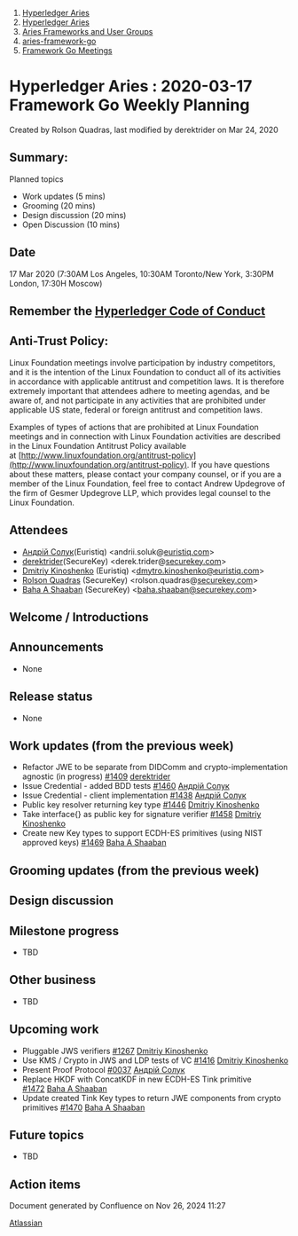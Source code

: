 1. [Hyperledger Aries](index.html)
2. [Hyperledger Aries](Hyperledger-Aries_18481154.html)
3. [Aries Frameworks and User Groups](Aries-Frameworks-and-User-Groups_18481290.html)
4. [aries-framework-go](aries-framework-go_18481606.html)
5. [Framework Go Meetings](Framework-Go-Meetings_18482076.html)

# Hyperledger Aries : 2020-03-17 Framework Go Weekly Planning

Created by Rolson Quadras, last modified by derektrider on Mar 24, 2020

## Summary:

Planned topics

- Work updates (5 mins)
- Grooming (20 mins)
- Design discussion (20 mins)
- Open Discussion (10 mins)

## Date

17 Mar 2020 (7:30AM Los Angeles, 10:30AM Toronto/New York, 3:30PM London, 17:30H Moscow)

## Remember the [Hyperledger Code of Conduct](https://lf-hyperledger.atlassian.net/wiki/display/HYP/Hyperledger+Code+of+Conduct)

## Anti-Trust Policy:

Linux Foundation meetings involve participation by industry competitors, and it is the intention of the Linux Foundation to conduct all of its activities in accordance with applicable antitrust and competition laws. It is therefore extremely important that attendees adhere to meeting agendas, and be aware of, and not participate in any activities that are prohibited under applicable US state, federal or foreign antitrust and competition laws.

Examples of types of actions that are prohibited at Linux Foundation meetings and in connection with Linux Foundation activities are described in the Linux Foundation Antitrust Policy available at [http://www.linuxfoundation.org/antitrust-policy](http://www.linuxfoundation.org/antitrust-policy). If you have questions about these matters, please contact your company counsel, or if you are a member of the Linux Foundation, feel free to contact Andrew Updegrove of the firm of Gesmer Updegrove LLP, which provides legal counsel to the Linux Foundation.

## Attendees

- [Андрій Солук](https://lf-hyperledger.atlassian.net/wiki/people/557058:944bd0fe-c47d-4ef3-b564-b2165534d406?ref=confluence)(Euristiq) &lt;andrii.soluk@[euristiq.com](http://euristiq.com)&gt;
- [derektrider](https://lf-hyperledger.atlassian.net/wiki/people/60b7f69348b89500697aa128?ref=confluence)(SecureKey) &lt;derek.trider@[securekey.com](http://securekey.com)&gt;
- [Dmitriy Kinoshenko](https://lf-hyperledger.atlassian.net/wiki/people/557058:f8587cfb-189f-48fd-99b8-0f11f3d4fc50?ref=confluence) (Euristiq) &lt;dmytro.kinoshenko@euristiq.com&gt;
- [Rolson Quadras](https://lf-hyperledger.atlassian.net/wiki/people/622101eec88f1000682f2f68?ref=confluence) (SecureKey) &lt;rolson.quadras@[securekey.com](http://securekey.com)&gt;
- [Baha A Shaaban](https://lf-hyperledger.atlassian.net/wiki/people/712020:c6fcc16a-f888-4bb1-bef3-41f4da326364?ref=confluence) (SecureKey) &lt;baha.shaaban@securekey.com&gt;

## Welcome / Introductions

## Announcements

- None

## Release status

- None

## Work updates (from the previous week)

- Refactor JWE to be separate from DIDComm and crypto-implementation agnostic (in progress) [#1409](https://github.com/hyperledger/aries-framework-go/issues/1409) [derektrider](https://lf-hyperledger.atlassian.net/wiki/people/60b7f69348b89500697aa128?ref=confluence)
- Issue Credential - added BDD tests [#1460](https://github.com/hyperledger/aries-framework-go/issues/1460) [Андрій Солук](https://lf-hyperledger.atlassian.net/wiki/people/557058:944bd0fe-c47d-4ef3-b564-b2165534d406?ref=confluence)
- Issue Credential - client implementation [#1438](https://github.com/hyperledger/aries-framework-go/issues/1438) [Андрій Солук](https://lf-hyperledger.atlassian.net/wiki/people/557058:944bd0fe-c47d-4ef3-b564-b2165534d406?ref=confluence)
- Public key resolver returning key type [#1446](https://github.com/hyperledger/aries-framework-go/issues/1446) [Dmitriy Kinoshenko](https://lf-hyperledger.atlassian.net/wiki/people/557058:f8587cfb-189f-48fd-99b8-0f11f3d4fc50?ref=confluence)
- Take interface{} as public key for signature verifier [#1458](https://github.com/hyperledger/aries-framework-go/issues/#1458) [Dmitriy Kinoshenko](https://lf-hyperledger.atlassian.net/wiki/people/557058:f8587cfb-189f-48fd-99b8-0f11f3d4fc50?ref=confluence)
- Create new Key types to support ECDH-ES primitives (using NIST approved keys) [#1469](https://github.com/hyperledger/aries-framework-go/issues/1469) [Baha A Shaaban](https://lf-hyperledger.atlassian.net/wiki/people/712020:c6fcc16a-f888-4bb1-bef3-41f4da326364?ref=confluence)

## Grooming updates (from the previous week)

## Design discussion

## Milestone progress

- TBD

## Other business

- TBD

## Upcoming work

- Pluggable JWS verifiers [#1267](https://github.com/hyperledger/aries-framework-go/issues/1267) [Dmitriy Kinoshenko](https://lf-hyperledger.atlassian.net/wiki/people/557058:f8587cfb-189f-48fd-99b8-0f11f3d4fc50?ref=confluence)
- Use KMS / Crypto in JWS and LDP tests of VC [#1416](https://github.com/hyperledger/aries-framework-go/issues/1416) [Dmitriy Kinoshenko](https://lf-hyperledger.atlassian.net/wiki/people/557058:f8587cfb-189f-48fd-99b8-0f11f3d4fc50?ref=confluence)
- Present Proof Protocol [#0037](https://github.com/hyperledger/aries-rfcs/tree/master/features/0037-present-proof) [Андрій Солук](https://lf-hyperledger.atlassian.net/wiki/people/557058:944bd0fe-c47d-4ef3-b564-b2165534d406?ref=confluence)
- Replace HKDF with ConcatKDF in new ECDH-ES Tink primitive [#1472](https://github.com/hyperledger/aries-framework-go/issues/1472) [Baha A Shaaban](https://lf-hyperledger.atlassian.net/wiki/people/712020:c6fcc16a-f888-4bb1-bef3-41f4da326364?ref=confluence)
- Update created Tink Key types to return JWE components from crypto primitives [#1470](https://github.com/hyperledger/aries-framework-go/issues/1470) [Baha A Shaaban](https://lf-hyperledger.atlassian.net/wiki/people/712020:c6fcc16a-f888-4bb1-bef3-41f4da326364?ref=confluence)

## Future topics

- TBD

## Action items

Document generated by Confluence on Nov 26, 2024 11:27

[Atlassian](http://www.atlassian.com/)
